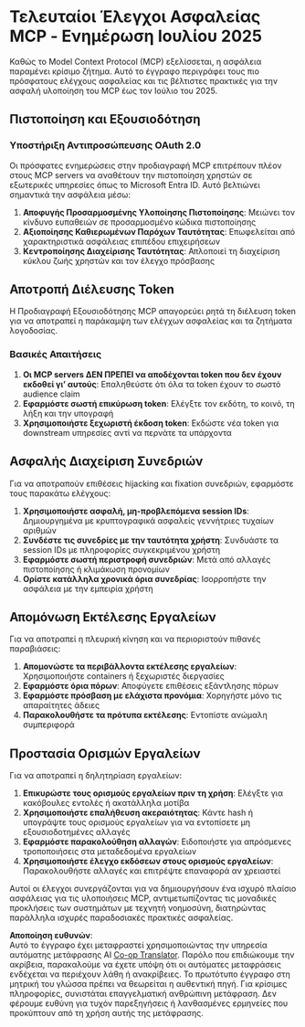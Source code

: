 <!--
CO_OP_TRANSLATOR_METADATA:
{
  "original_hash": "b59b477037dc1dd6b1740a0420f3be14",
  "translation_date": "2025-07-17T08:44:25+00:00",
  "source_file": "02-Security/mcp-security-controls-2025.md",
  "language_code": "el"
}
-->
# Τελευταίοι Έλεγχοι Ασφαλείας MCP - Ενημέρωση Ιουλίου 2025

Καθώς το Model Context Protocol (MCP) εξελίσσεται, η ασφάλεια παραμένει κρίσιμο ζήτημα. Αυτό το έγγραφο περιγράφει τους πιο πρόσφατους ελέγχους ασφαλείας και τις βέλτιστες πρακτικές για την ασφαλή υλοποίηση του MCP έως τον Ιούλιο του 2025.

## Πιστοποίηση και Εξουσιοδότηση

### Υποστήριξη Αντιπροσώπευσης OAuth 2.0

Οι πρόσφατες ενημερώσεις στην προδιαγραφή MCP επιτρέπουν πλέον στους MCP servers να αναθέτουν την πιστοποίηση χρηστών σε εξωτερικές υπηρεσίες όπως το Microsoft Entra ID. Αυτό βελτιώνει σημαντικά την ασφάλεια μέσω:

1. **Αποφυγής Προσαρμοσμένης Υλοποίησης Πιστοποίησης**: Μειώνει τον κίνδυνο ευπαθειών σε προσαρμοσμένο κώδικα πιστοποίησης  
2. **Αξιοποίησης Καθιερωμένων Παρόχων Ταυτότητας**: Επωφελείται από χαρακτηριστικά ασφάλειας επιπέδου επιχειρήσεων  
3. **Κεντροποίησης Διαχείρισης Ταυτότητας**: Απλοποιεί τη διαχείριση κύκλου ζωής χρηστών και τον έλεγχο πρόσβασης  

## Αποτροπή Διέλευσης Token

Η Προδιαγραφή Εξουσιοδότησης MCP απαγορεύει ρητά τη διέλευση token για να αποτραπεί η παράκαμψη των ελέγχων ασφαλείας και τα ζητήματα λογοδοσίας.

### Βασικές Απαιτήσεις

1. **Οι MCP servers ΔΕΝ ΠΡΕΠΕΙ να αποδέχονται token που δεν έχουν εκδοθεί γι’ αυτούς**: Επαληθεύστε ότι όλα τα token έχουν το σωστό audience claim  
2. **Εφαρμόστε σωστή επικύρωση token**: Ελέγξτε τον εκδότη, το κοινό, τη λήξη και την υπογραφή  
3. **Χρησιμοποιήστε ξεχωριστή έκδοση token**: Εκδώστε νέα token για downstream υπηρεσίες αντί να περνάτε τα υπάρχοντα  

## Ασφαλής Διαχείριση Συνεδριών

Για να αποτραπούν επιθέσεις hijacking και fixation συνεδριών, εφαρμόστε τους παρακάτω ελέγχους:

1. **Χρησιμοποιήστε ασφαλή, μη-προβλεπόμενα session IDs**: Δημιουργημένα με κρυπτογραφικά ασφαλείς γεννήτριες τυχαίων αριθμών  
2. **Συνδέστε τις συνεδρίες με την ταυτότητα χρήστη**: Συνδυάστε τα session IDs με πληροφορίες συγκεκριμένου χρήστη  
3. **Εφαρμόστε σωστή περιστροφή συνεδριών**: Μετά από αλλαγές πιστοποίησης ή κλιμάκωση προνομίων  
4. **Ορίστε κατάλληλα χρονικά όρια συνεδρίας**: Ισορροπήστε την ασφάλεια με την εμπειρία χρήστη  

## Απομόνωση Εκτέλεσης Εργαλείων

Για να αποτραπεί η πλευρική κίνηση και να περιοριστούν πιθανές παραβιάσεις:

1. **Απομονώστε τα περιβάλλοντα εκτέλεσης εργαλείων**: Χρησιμοποιήστε containers ή ξεχωριστές διεργασίες  
2. **Εφαρμόστε όρια πόρων**: Αποφύγετε επιθέσεις εξάντλησης πόρων  
3. **Εφαρμόστε πρόσβαση με ελάχιστα προνόμια**: Χορηγήστε μόνο τις απαραίτητες άδειες  
4. **Παρακολουθήστε τα πρότυπα εκτέλεσης**: Εντοπίστε ανώμαλη συμπεριφορά  

## Προστασία Ορισμών Εργαλείων

Για να αποτραπεί η δηλητηρίαση εργαλείων:

1. **Επικυρώστε τους ορισμούς εργαλείων πριν τη χρήση**: Ελέγξτε για κακόβουλες εντολές ή ακατάλληλα μοτίβα  
2. **Χρησιμοποιήστε επαλήθευση ακεραιότητας**: Κάντε hash ή υπογράψτε τους ορισμούς εργαλείων για να εντοπίσετε μη εξουσιοδοτημένες αλλαγές  
3. **Εφαρμόστε παρακολούθηση αλλαγών**: Ειδοποιήστε για απρόσμενες τροποποιήσεις στα μεταδεδομένα εργαλείων  
4. **Χρησιμοποιήστε έλεγχο εκδόσεων στους ορισμούς εργαλείων**: Παρακολουθήστε αλλαγές και επιτρέψτε επαναφορά αν χρειαστεί  

Αυτοί οι έλεγχοι συνεργάζονται για να δημιουργήσουν ένα ισχυρό πλαίσιο ασφάλειας για τις υλοποιήσεις MCP, αντιμετωπίζοντας τις μοναδικές προκλήσεις των συστημάτων με τεχνητή νοημοσύνη, διατηρώντας παράλληλα ισχυρές παραδοσιακές πρακτικές ασφαλείας.

**Αποποίηση ευθυνών**:  
Αυτό το έγγραφο έχει μεταφραστεί χρησιμοποιώντας την υπηρεσία αυτόματης μετάφρασης AI [Co-op Translator](https://github.com/Azure/co-op-translator). Παρόλο που επιδιώκουμε την ακρίβεια, παρακαλούμε να έχετε υπόψη ότι οι αυτόματες μεταφράσεις ενδέχεται να περιέχουν λάθη ή ανακρίβειες. Το πρωτότυπο έγγραφο στη μητρική του γλώσσα πρέπει να θεωρείται η αυθεντική πηγή. Για κρίσιμες πληροφορίες, συνιστάται επαγγελματική ανθρώπινη μετάφραση. Δεν φέρουμε ευθύνη για τυχόν παρεξηγήσεις ή λανθασμένες ερμηνείες που προκύπτουν από τη χρήση αυτής της μετάφρασης.